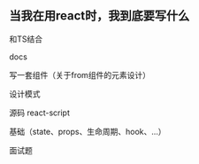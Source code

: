 

## 当我在用react时，我到底要写什么


和TS结合

docs

写一套组件（关于from组件的元素设计）

设计模式

源码 react-script

基础（state、props、生命周期、hook、...）

面试题


















